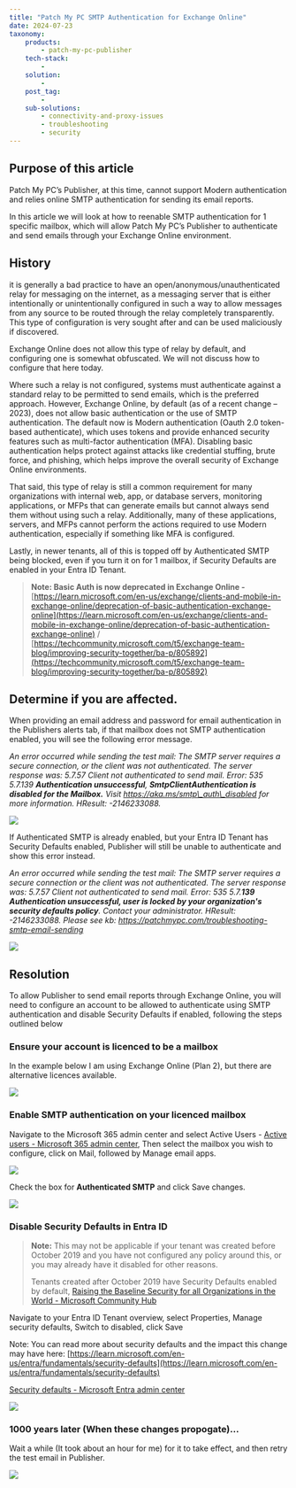 ```yaml
---
title: "Patch My PC SMTP Authentication for Exchange Online"
date: 2024-07-23
taxonomy:
    products:
        - patch-my-pc-publisher
    tech-stack:
        - 
    solution:
        - 
    post_tag:
        - 
    sub-solutions:
        - connectivity-and-proxy-issues
        - troubleshooting
        - security
---
```


## Purpose of this article

Patch My PC’s Publisher, at this time, cannot support Modern authentication and relies online SMTP authentication for sending its email reports.

In this article we will look at how to reenable SMTP authentication for 1 specific mailbox, which will allow Patch My PC’s Publisher to authenticate and send emails through your Exchange Online environment.

## History

it is generally a bad practice to have an open/anonymous/unauthenticated relay for messaging on the internet, as a messaging server that is either intentionally or unintentionally configured in such a way to allow messages from any source to be routed through the relay completely transparently. This type of configuration is very sought after and can be used maliciously if discovered.

Exchange Online does not allow this type of relay by default, and configuring one is somewhat obfuscated. We will not discuss how to configure that here today.

Where such a relay is not configured, systems must authenticate against a standard relay to be permitted to send emails, which is the preferred approach. However, Exchange Online, by default (as of a recent change – 2023), does not allow basic authentication or the use of SMTP authentication. The default now is Modern authentication (Oauth 2.0 token-based authenticate), which uses tokens and provide enhanced security features such as multi-factor authentication (MFA). Disabling basic authentication helps protect against attacks like credential stuffing, brute force, and phishing, which helps improve the overall security of Exchange Online environments.

That said, this type of relay is still a common requirement for many organizations with internal web, app, or database servers, monitoring applications, or MFPs that can generate emails but cannot always send them without using such a relay. Additionally, many of these applications, servers, and MFPs cannot perform the actions required to use Modern authentication, especially if something like MFA is configured.

Lastly, in newer tenants, all of this is topped off by Authenticated SMTP being blocked, even if you turn it on for 1 mailbox, if Security Defaults are enabled in your Entra ID Tenant.

> **Note: Basic Auth is now deprecated in Exchange Online -** [https://learn.microsoft.com/en-us/exchange/clients-and-mobile-in-exchange-online/deprecation-of-basic-authentication-exchange-online](https://learn.microsoft.com/en-us/exchange/clients-and-mobile-in-exchange-online/deprecation-of-basic-authentication-exchange-online) / [https://techcommunity.microsoft.com/t5/exchange-team-blog/improving-security-together/ba-p/805892](https://techcommunity.microsoft.com/t5/exchange-team-blog/improving-security-together/ba-p/805892)

## Determine if you are affected.

When providing an email address and password for email authentication in the Publishers alerts tab, if that mailbox does not SMTP authentication enabled, you will see the following error message.

_An error occurred while sending the test mail: The SMTP server requires a secure connection, or the client was not authenticated. The server response was: 5.7.57 Client not authenticated to send mail. Error: 535 5.7.139 **Authentication unsuccessful**, **SmtpClientAuthentication is disabled for the Mailbox.** Visit https://aka.ms/smtp\_auth\_disabled for more information. HResult: -2146233088._

![](../../_images/SMTP-Blog-Picture1.png)

If Authenticated SMTP is already enabled, but your Entra ID Tenant has Security Defaults enabled, Publisher will still be unable to authenticate and show this error instead.

_An error occurred while sending the test mail: The SMTP server requires a secure connection or the client was not authenticated. The server response was: 5.7.57 Client not authenticated to send mail. Error: 535 5.7.**139 Authentication unsuccessful, user is locked by your organization's security defaults policy**. Contact your administrator. HResult: -2146233088. Please see kb: https://patchmypc.com/troubleshooting-smtp-email-sending_

![](../../_images/SMTP-Blog-Picture2.png)

## Resolution

To allow Publisher to send email reports through Exchange Online, you will need to configure an account to be allowed to authenticate using SMTP authentication and disable Security Defaults if enabled, following the steps outlined below

### Ensure your account is licenced to be a mailbox

In the example below I am using Exchange Online (Plan 2), but there are alternative licences available.

![](../../_images/SMTP-Blog-Picture3.png)

### Enable SMTP authentication on your licenced mailbox

Navigate to the Microsoft 365 admin center and select Active Users - [Active users - Microsoft 365 admin center](https://admin.microsoft.com/#/users), Then select the mailbox you wish to configure, click on Mail, followed by Manage email apps.

![](../../_images/SMTP-Blog-Picture4.png)

Check the box for **Authenticated SMTP** and click Save changes.

![](../../_images/SMTP-Blog-Picture5.png)

### Disable Security Defaults in Entra ID

> **Note:** This may not be applicable if your tenant was created before October 2019 and you have not configured any policy around this, or you may already have it disabled for other reasons.
> 
> Tenants created after October 2019 have Security Defaults enabled by default, [Raising the Baseline Security for all Organizations in the World - Microsoft Community Hub](https://techcommunity.microsoft.com/t5/microsoft-entra-blog/raising-the-baseline-security-for-all-organizations-in-the-world/ba-p/3299048)

Navigate to your Entra ID Tenant overview, select Properties, Manage security defaults, Switch to disabled, click Save

Note: You can read more about security defaults and the impact this change may have here: [https://learn.microsoft.com/en-us/entra/fundamentals/security-defaults](https://learn.microsoft.com/en-us/entra/fundamentals/security-defaults)

[Security defaults - Microsoft Entra admin center](https://entra.microsoft.com/#view/Microsoft_AAD_IAM/TenantOverview.ReactView)

![](../../_images/SMTP-Blog-Picture6.png)

### 1000 years later (When these changes propogate)...

Wait a while (It took about an hour for me) for it to take effect, and then retry the test email in Publisher.

![](../../_images/SMTP-Blog-Picture7.png)

